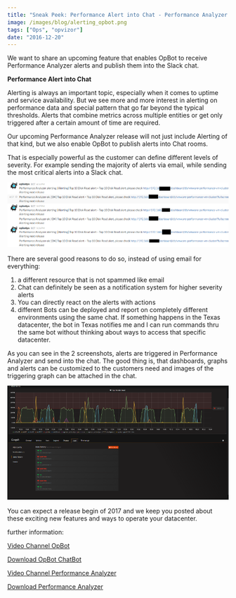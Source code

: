 ```yaml
---
title: "Sneak Peek: Performance Alert into Chat - Performance Analyzer meets OpBot"
image: /images/blog/alerting_opbot.png
tags: ["Ops", "opvizor"]
date: "2016-12-20"
---
```


We want to share an upcoming feature that enables OpBot to receive Performance Analyzer alerts and publish them into the Slack chat. 

**Performance Alert into Chat**

Alerting is always an important topic, especially when it comes to uptime and service availability. But we see more and more interest in alerting on performance data and special pattern that go far beyond the typical thresholds. Alerts that combine metrics across multiple entities or get only triggered after a certain amount of time are required.

Our upcoming Performance Analyzer release will not just include Alerting of that kind, but we also enable OpBot to publish alerts into Chat rooms.

That is especially powerful as the customer can define different levels of severity. For example sending the majority of alerts via email, while sending the most critical alerts into a Slack chat.

![Performance Alert into Chat using OpBot](/images/blog/alerting_opbot.png)

There are several good reasons to do so, instead of using email for everything:

1. a different resource that is not spammed like email
2. Chat can definitely be seen as a notification system for higher severity alerts
3. You can directly react on the alerts with actions
4. different Bots can be deployed and report on completely different environments using the same chat. If something happens in the Texas datacenter, the bot in Texas notifies me and I can run commands thru the same bot without thinking about ways to access that specific datacenter.

As you can see in the 2 screenshots, alerts are triggered in Performance Analyzer and send into the chat. The good thing is, that dashboards, graphs and alerts can be customized to the customers need and images of the triggering graph can be attached in the chat.

![Performance Analyzer Alert](/images/blog/alerting_pa.png)

You can expect a release begin of 2017 and we keep you posted about these exciting new features and ways to operate your datacenter.

further information:

[Video Channel OpBot](https://vimeo.com/album/4282477)

[Download OpBot ChatBot](http://try.opvizor.com/opbot)

[Video Channel Performance Analyzer](https://vimeo.com/album/3986998)

[Download Performance Analyzer](http://try.opvizor.com/perfanalyzer)
